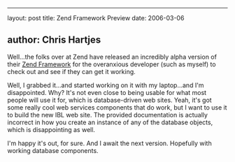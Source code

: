 <hr />

<p>layout: post
title: Zend Framework Preview
date: 2006-03-06</p>

<h2>author: Chris Hartjes</h2>

<p>Well...the folks over at Zend have released an incredibly alpha version of their <a href="http://framework.zend.com">Zend Framework</a> for the overanxious developer (such as myself) to check out and see if they can get it working.</p>

<p>Well, I grabbed it...and started working on it with my laptop...and I'm disappointed.  Why?  It's not even close to being usable for what most people will use it for, which is database-driven web sites.  Yeah, it's got some really cool web services components that do work, but I want to use it to build the new IBL web site.  The provided documentation is actually incorrect in how you create an instance of any of the database objects, which is disappointing as well.</p>

<p>I'm happy it's out, for sure.  And I await the next version.  Hopefully with working database components.</p>
